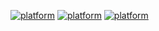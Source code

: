 <!--
### Hi there 👋

**psurge1/psurge1** is a ✨ _special_ ✨ repository because its `README.md` (this file) appears on your GitHub profile.

Here are some ideas to get you started:

- 🔭 I’m currently working on ...
- 🌱 I’m currently learning ...
- 👯 I’m looking to collaborate on ...
- 🤔 I’m looking for help with ...
- 💬 Ask me about ...
- 📫 How to reach me: ...
- ⚡ Fun fact: ...
-->




[![platform](https://github-readme-stats.vercel.app/api?username=psurge1&show_icons=true)](https://github.com/psurge1)
[![platform](https://github-readme-streak-stats.herokuapp.com/?user=psurge1)](https://github.com/psurge1)
[![platform](https://github-readme-stats.vercel.app/api/top-langs/?username=psurge1&layout=compact)](https://github.com/psurge1)
